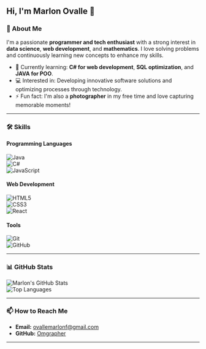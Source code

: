 ## Hi, I'm Marlon Ovalle 👋  

### 🚀 About Me  
I'm a passionate **programmer and tech enthusiast** with a strong interest in **data science**, **web development**, and **mathematics**. I love solving problems and continuously learning new concepts to enhance my skills.  

- 🌱 Currently learning: **C# for web development**, **SQL optimization**, and **JAVA for POO**.
- 💻 Interested in: Developing innovative software solutions and optimizing processes through technology. 
- ⚡ Fun fact: I'm also a **photographer** in my free time and love capturing memorable moments!  

---

### 🛠️ Skills  

#### **Programming Languages**  
![Java](https://img.shields.io/badge/-Java-007396?style=for-the-badge&logo=java&logoColor=white)  
![C#](https://img.shields.io/badge/-C%23-239120?style=for-the-badge&logo=c-sharp&logoColor=white)  
![JavaScript](https://img.shields.io/badge/-JavaScript-F7DF1E?style=for-the-badge&logo=javascript&logoColor=black)  

#### **Web Development**  
![HTML5](https://img.shields.io/badge/-HTML5-E34F26?style=for-the-badge&logo=html5&logoColor=white)  
![CSS3](https://img.shields.io/badge/-CSS3-1572B6?style=for-the-badge&logo=css3&logoColor=white)  
![React](https://img.shields.io/badge/-React-61DAFB?style=for-the-badge&logo=react&logoColor=black) 

#### **Tools**  
![Git](https://img.shields.io/badge/-Git-F05032?style=for-the-badge&logo=git&logoColor=white)  
![GitHub](https://img.shields.io/badge/-GitHub-181717?style=for-the-badge&logo=github&logoColor=white)  

---

### 📊 GitHub Stats  

![Marlon's GitHub Stats](https://github-readme-stats.vercel.app/api?username=Omgrapher&show_icons=true&theme=radical)  
![Top Languages](https://github-readme-stats.vercel.app/api/top-langs/?username=Omgrapher&layout=compact&theme=radical)  

---

### 📫 How to Reach Me  
- **Email:** ovallemarlonf@gmail.com  
- **GitHub:** [Omgrapher](https://github.com/Omgrapher)  

---

